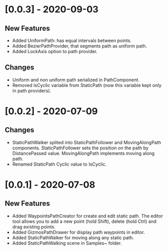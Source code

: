 # [0.0.3] - 2020-09-03

## New Features

* Added UniformPath: has equal intervals between points.
* Added BezierPathProvider, that segments path as uniform path.
* Added LockAxis option to path provider.

## Changes

* Uniform and non uniform path serialized in PathComponent.
* Removed IsCyclic variable from StaticPath (now this variable kept only in path providers).

# [0.0.2] - 2020-07-09

## Changes

* StaticPathWalker splited into StaticPathFollower and MovingAlongPath components. StaticPathFollower sets the position on the path by DistancePassed value. MovingAlongPath implements moving along path.
* Renamed StaticPath Cyclic value to IsCyclic.

# [0.0.1] - 2020-07-08

## New Features

* Added WaypointsPathCreator for create and edit static path. The editor tool allows you to add a new point (hold Shift), delete (hold Ctrl) and drag existing points. 
* Added GizmosPathDrawer for display path waypoints in editor.
* Added StaticPathWalker for moving along any static path.
* Added StaticPathWalking scene in Samples~ folder.